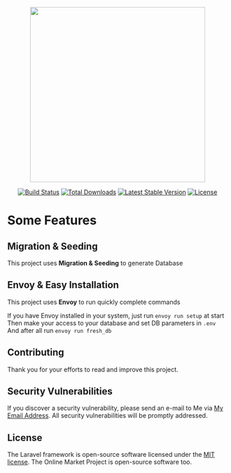 <p align="center"><img src="https://res.cloudinary.com/dtfbvvkyp/image/upload/v1566331377/laravel-logolockup-cmyk-red.svg" width="400"></p>

<p align="center">
<a href="https://travis-ci.org/laravel/framework"><img src="https://travis-ci.org/laravel/framework.svg" alt="Build Status"></a>
<a href="https://packagist.org/packages/laravel/framework"><img src="https://poser.pugx.org/laravel/framework/d/total.svg" alt="Total Downloads"></a>
<a href="https://packagist.org/packages/laravel/framework"><img src="https://poser.pugx.org/laravel/framework/v/stable.svg" alt="Latest Stable Version"></a>
<a href="https://packagist.org/packages/laravel/framework"><img src="https://poser.pugx.org/laravel/framework/license.svg" alt="License"></a>
</p>

# Some Features

## Migration & Seeding

This project uses **Migration & Seeding** to generate Database

## Envoy & Easy Installation

This project uses **Envoy** to run quickly complete commands

If you have Envoy installed in your system, just run `envoy run setup` at start
Then make your access to your database and set DB parameters in `.env`
And after all run `envoy run fresh_db`

## Contributing

Thank you for your efforts to read and improve this project.

## Security Vulnerabilities

If you discover a security vulnerability, please send an e-mail to Me via [My Email Address](mailto:armin.ghassemi@gmail.com). All security vulnerabilities will be promptly addressed.

## License

The Laravel framework is open-source software licensed under the [MIT license](https://opensource.org/licenses/MIT).
The Online Market Project is open-source software too.